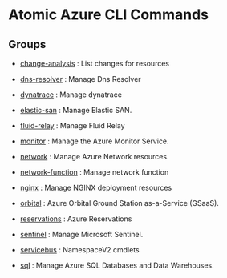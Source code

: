 # Atomic Azure CLI Commands

## Groups

- [change-analysis](/Commands/change-analysis/readme.md)
: List changes for resources

- [dns-resolver](/Commands/dns-resolver/readme.md)
: Manage Dns Resolver

- [dynatrace](/Commands/dynatrace/readme.md)
: Manage dynatrace

- [elastic-san](/Commands/elastic-san/readme.md)
: Manage Elastic SAN.

- [fluid-relay](/Commands/fluid-relay/readme.md)
: Manage Fluid Relay

- [monitor](/Commands/monitor/readme.md)
: Manage the Azure Monitor Service.

- [network](/Commands/network/readme.md)
: Manage Azure Network resources.

- [network-function](/Commands/network-function/readme.md)
: Manage network function

- [nginx](/Commands/nginx/readme.md)
: Manage NGINX deployment resources

- [orbital](/Commands/orbital/readme.md)
: Azure Orbital Ground Station as-a-Service (GSaaS).

- [reservations](/Commands/reservations/readme.md)
: Azure Reservations

- [sentinel](/Commands/sentinel/readme.md)
: Manage Microsoft Sentinel.

- [servicebus](/Commands/servicebus/readme.md)
: NamespaceV2 cmdlets

- [sql](/Commands/sql/readme.md)
: Manage Azure SQL Databases and Data Warehouses.
